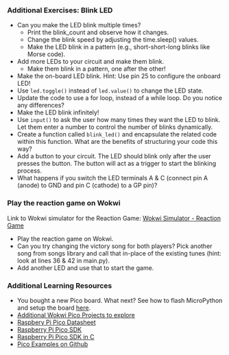### Additional Exercises: Blink LED

- Can you make the LED blink multiple times? <br>
  - Print the blink_count and observe how it changes. <br>
  - Change the blink speed by adjusting the time.sleep() values.
  - Make the LED blink in a pattern (e.g., short-short-long blinks like Morse code). <br>
- Add more LEDs to your circuit and make them blink. <br>
  - Make them blink in a pattern, one after the other! <br>
- Make the on-board LED blink. Hint: Use pin 25 to configure the onboard LED! <br>
- Use `led.toggle()` instead of `led.value()` to change the LED state.  <br>
- Update the code to use a for loop, instead of a while loop. Do you notice any differences? <br>
- Make the LED blink infinitely! <br>
- Use `input()` to ask the user how many times they want the LED to blink. Let them enter a number to control the number of blinks dynamically. <br>
- Create a function called `blink_led()` and encapsulate the related code within this function. What are the benefits of structuring your code this way? <br>
- Add a button to your circuit. The LED should blink only after the user presses the button. The button will act as a trigger to start the blinking process. <br>
- What happens if you switch the LED terminals A & C (connect pin A (anode) to GND and  pin C (cathode) to a GP pin)? <br>




### Play the reaction game on Wokwi

Link to Wokwi simulator for the Reaction Game:  [Wokwi Simulator - Reaction Game ](https://wokwi.com/projects/423198616631390209)

- Play the reaction game on Wokwi.
- Can you try changing the victory song for both players? Pick another song from songs library and call that in-place of the existing tunes (hint: look at lines 36 & 42 in main.py).
- Add another LED and use that to start the game.

### Additional Learning Resources

-  You bought a new Pico board. What next? See how to flash MicroPython and setup the board [here](https://github.com/GHCFW/LevelUpLab2023/blob/main/Getting_started_on_pico.md).
-  [Additional Wokwi Pico Projects to explore](https://wokwi.com/pi-pico)
-  [Raspbery Pi Pico Datasheet](https://datasheets.raspberrypi.com/rp2040/rp2040-datasheet.pdf)
-  [Raspberry Pi Pico SDK](https://github.com/raspberrypi/pico-sdk)
-  [Raspberry Pi Pico SDK in C](https://datasheets.raspberrypi.com/pico/raspberry-pi-pico-c-sdk.pdf)
-  [Pico Examples on Github](https://github.com/raspberrypi/pico-examples)

